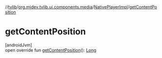 //[tvlib](../../../index.md)/[org.mjdev.tvlib.ui.components.media](../index.md)/[NativePlayerImpl](index.md)/[getContentPosition](get-content-position.md)

# getContentPosition

[androidJvm]\
open override fun [getContentPosition](get-content-position.md)(): [Long](https://kotlinlang.org/api/latest/jvm/stdlib/kotlin/-long/index.html)

